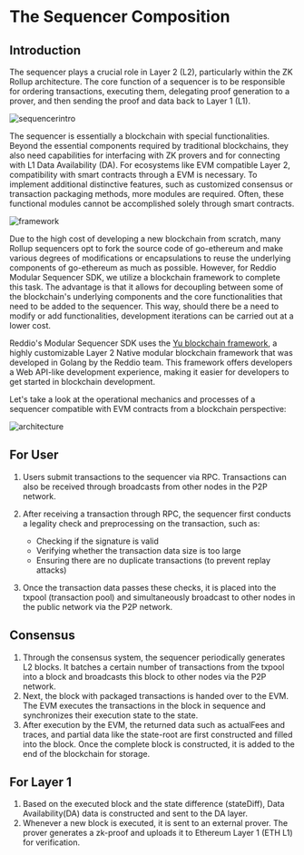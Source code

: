# The Sequencer Composition
## Introduction
The sequencer plays a crucial role in Layer 2 (L2), particularly within the ZK Rollup architecture. The core function of a sequencer is to be responsible for ordering transactions, executing them, delegating proof generation to a prover, and then sending the proof and data back to Layer 1 (L1).

![sequencerintro](/sequencer-intro.png)

The sequencer is essentially a blockchain with special functionalities. Beyond the essential components required by traditional blockchains, they also need capabilities for interfacing with ZK provers and for connecting with L1 Data Availability (DA). For ecosystems like EVM compatible Layer 2, compatibility with smart contracts through a EVM is necessary. To implement additional distinctive features, such as customized consensus or transaction packaging methods, more modules are required. Often, these functional modules cannot be accomplished solely through smart contracts.

![framework](/framework.png)

Due to the high cost of developing a new blockchain from scratch, many Rollup sequencers opt to fork the source code of go-ethereum and make various degrees of modifications or encapsulations to reuse the underlying components of go-ethereum as much as possible. However, for Reddio Modular Sequencer SDK, we utilize a blockchain framework to complete this task. The advantage is that it allows for decoupling between some of the blockchain's underlying components and the core functionalities that need to be added to the sequencer. This way, should there be a need to modify or add functionalities, development iterations can be carried out at a lower cost.

Reddio's Modular Sequencer SDK uses the [Yu blockchain framework](https://github.com/yu-org/yu), a highly customizable Layer 2 Native modular blockchain framework that was developed in Golang by the Reddio team. This framework offers developers a Web API-like development experience, making it easier for developers to get started in blockchain development.

Let's take a look at the operational mechanics and processes of a sequencer compatible with EVM contracts from a blockchain perspective:

![architecture](/architecture.png)

## For User

1. Users submit transactions to the sequencer via RPC. Transactions can also be received through broadcasts from other nodes in the P2P network.

2. After receiving a transaction through RPC, the sequencer first conducts a legality check and preprocessing on the transaction, such as:
    - Checking if the signature is valid
    - Verifying whether the transaction data size is too large
    - Ensuring there are no duplicate transactions (to prevent replay attacks)
3. Once the transaction data passes these checks, it is placed into the txpool (transaction pool) and simultaneously broadcast to other nodes in the public network via the P2P network.

## Consensus

1. Through the consensus system, the sequencer periodically generates L2 blocks. It batches a certain number of transactions from the txpool into a block and broadcasts this block to other nodes via the P2P network.
2. Next, the block with packaged transactions is handed over to the EVM. The EVM executes the transactions in the block in sequence and synchronizes their execution state to the state.
3. After execution by the EVM, the returned data such as actualFees and traces, and partial data like the state-root are first constructed and filled into the block. Once the complete block is constructed, it is added to the end of the blockchain for storage.

## For Layer 1

1. Based on the executed block and the state difference (stateDiff), Data Availability(DA) data is constructed and sent to the DA layer.
2. Whenever a new block is executed, it is sent to an external prover. The prover generates a zk-proof and uploads it to Ethereum Layer 1 (ETH L1) for verification.